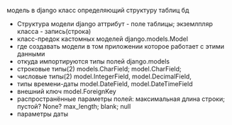 модель в django 	класс определяющий структуру таблиц бд
* Структура модели django 	аттрибут - поле таблицы; экземлпляр класса - запись(строка)
* класс-предок кастомных моделей	django.models.Model
* где создавать модели 	в том приложении которое работает с этими данными
* откуда импортируются типы полей 	django.models
* cтроковые типы(2) 	models.CharField; model.СharField;
* числовые типы(2) 	model.IntegerField, model.DecimalField,
* типы времени-даты 	model.DateField, model.DateTimeField
* внешний ключ 	model.ForeignKey
* распространённые параметры полей: максимальная длина строки; пустой? None? max_length; blank; null
* параметры даты 